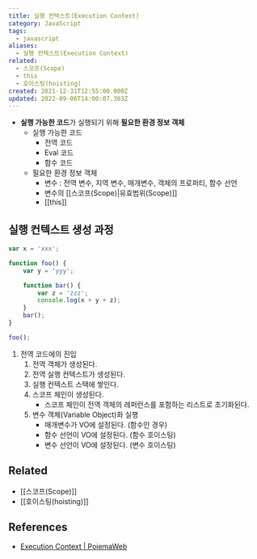 ```yaml
---
title: 실행 컨텍스트(Execution Context)
category: JavaScript
tags:
  - javascript
aliases:
  - 실행 컨텍스트(Execution Context)
related:
  - 스코프(Scope)
  - this
  - 호이스팅(hoisting)
created: 2021-12-31T12:55:00.000Z
updated: 2022-09-06T14:00:07.303Z
---
```


<Metadata />

- **실행 가능한 코드**가 실행되기 위해 **필요한 환경 정보 객체**
  - 실행 가능한 코드
    - 전역 코드
    - Eval 코드
    - 함수 코드
  - 필요한 환경 정보 객체
    - 변수 : 전역 변수, 지역 변수, 매개변수, 객체의 프로퍼티, 함수 선언
    - 변수의 [[스코프(Scope)|유효범위(Scope)]]
    - [[this]]

## 실행 컨텍스트 생성 과정

```js
var x = 'xxx';

function foo() {
	var y = 'yyy';

	function bar() {
		var z = 'zzz';
		console.log(x + y + z);
	}
	bar();
}

foo();
```

1. 전역 코드에의 진입
   1. 전역 객체가 생성된다.
   2. 전역 실행 컨텍스트가 생성된다.
   3. 실행 컨텍스트 스택에 쌓인다.
   4. 스코프 체인이 생성된다.
      - 스코프 체인이 전역 객체의 레퍼런스를 포함하는 리스트로 초기화된다.
   5. 변수 객체(Variable Object)화 실행
      - 매개변수가 VO에 설정된다. (함수인 경우)
      - 함수 선언이 VO에 설정된다. (함수 호이스팅)
      - 변수 선언이 VO에 설정된다. (변수 호이스팅)

## Related

- [[스코프(Scope)]]
- [[호이스팅(hoisting)]]

## References

- [Execution Context | PoiemaWeb](https://poiemaweb.com/js-execution-context#31-%EC%A0%84%EC%97%AD-%EC%BD%94%EB%93%9C%EC%97%90%EC%9D%98-%EC%A7%84%EC%9E%85)
